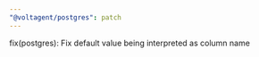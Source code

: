 ```yaml
---
"@voltagent/postgres": patch
---
```


fix(postgres): Fix default value being interpreted as column name
